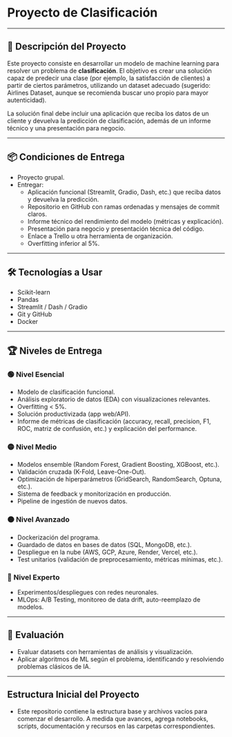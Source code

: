 # Proyecto de Clasificación

---

## 📝 Descripción del Proyecto

Este proyecto consiste en desarrollar un modelo de machine learning para resolver un problema de **clasificación**. El objetivo es crear una solución capaz de predecir una clase (por ejemplo, la satisfacción de clientes) a partir de ciertos parámetros, utilizando un dataset adecuado (sugerido: Airlines Dataset, aunque se recomienda buscar uno propio para mayor autenticidad).

La solución final debe incluir una aplicación que reciba los datos de un cliente y devuelva la predicción de clasificación, además de un informe técnico y una presentación para negocio.

---

## 📦 Condiciones de Entrega

- Proyecto grupal.
- Entregar:
  - Aplicación funcional (Streamlit, Gradio, Dash, etc.) que reciba datos y devuelva la predicción.
  - Repositorio en GitHub con ramas ordenadas y mensajes de commit claros.
  - Informe técnico del rendimiento del modelo (métricas y explicación).
  - Presentación para negocio y presentación técnica del código.
  - Enlace a Trello u otra herramienta de organización.
  - Overfitting inferior al 5%.

---

## 🛠️ Tecnologías a Usar

- Scikit-learn
- Pandas
- Streamlit / Dash / Gradio
- Git y GitHub
- Docker

---

## 🏆 Niveles de Entrega

### 🟢 Nivel Esencial

- Modelo de clasificación funcional.
- Análisis exploratorio de datos (EDA) con visualizaciones relevantes.
- Overfitting < 5%.
- Solución productivizada (app web/API).
- Informe de métricas de clasificación (accuracy, recall, precision, F1, ROC, matriz de confusión, etc.) y explicación del performance.

### 🟡 Nivel Medio

- Modelos ensemble (Random Forest, Gradient Boosting, XGBoost, etc.).
- Validación cruzada (K-Fold, Leave-One-Out).
- Optimización de hiperparámetros (GridSearch, RandomSearch, Optuna, etc.).
- Sistema de feedback y monitorización en producción.
- Pipeline de ingestión de nuevos datos.

### 🟠 Nivel Avanzado

- Dockerización del programa.
- Guardado de datos en bases de datos (SQL, MongoDB, etc.).
- Despliegue en la nube (AWS, GCP, Azure, Render, Vercel, etc.).
- Test unitarios (validación de preprocesamiento, métricas mínimas, etc.).

### 🔴 Nivel Experto

- Experimentos/despliegues con redes neuronales.
- MLOps: A/B Testing, monitoreo de data drift, auto-reemplazo de modelos.

---

## 🎯 Evaluación

- Evaluar datasets con herramientas de análisis y visualización.
- Aplicar algoritmos de ML según el problema, identificando y resolviendo problemas clásicos de IA.

---

## Estructura Inicial del Proyecto

- Este repositorio contiene la estructura base y archivos vacíos para comenzar el desarrollo. A medida que avances, agrega notebooks, scripts, documentación y recursos en las carpetas correspondientes.